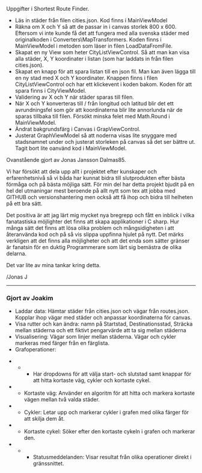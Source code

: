 Uppgifter i Shortest Route Finder.

-	Läs in städer från filen cities.json. Kod finns i MainViewModel
-	Räkna om X och Y så att de passar in i canvas storlek 800 x 600. Eftersom vi inte kunde få det att fungera med alla svenska städer med originalkoden i Converters\MapTransformers. Koden finns i MainViewModel i metoden som läser in filen LoadDataFromFile.
-	Skapat en ny View som heter CityListViewControl. Så att man kan visa alla städer, X, Y koordinater i listan (som har laddats in från filen cities.json).
-	Skapat en knapp för att spara listan till en json fil. Man kan även lägga till en ny stad med X och Y koordinater. Knappen finns i filen CityListViewControl och har ett klickevent i koden bakom. Koden för att spara finns i CityViewModel.
-	Validering av X och Y när städer sparas till filen.
-	När X och Y konverteras till / från longitud och latitud blir det ett avrundningsfel som gör att koordinaterna blir lite annorlunda när de sparas tillbaka till filen. Försökt minska felet med Math.Round i MainViewModel.
-	Ändrat bakgrundsfärg i Canvas i GrapViewControl.
-	Justerat GraphViewModel så att noderna visas lite snyggare med stadsnamnet under och justerat storleken på canvas så det ser bättre ut. Tagit bort lite oanvänd kod i MainViewModel.

Ovanstående gjort av Jonas Jansson Dalmas85. 

Vi har försökt att dela upp allt i projektet efter kunskaper och erfarenhetsnivå så vi båda har kunnat bidra till slutprodukten efter bästa förmåga och på bästa möjliga sätt.
För min del har detta projekt bjudit på en hel del utmaningar mest beroende på allt nytt som tex att jobba med GITHUB och versionshantering men också att få ihop och bidra till helheten på ett bra sätt.

Det positiva är att jag lärt mig mycket nya bregrepp och fått en inblick i vilka fanatastiska möjlighter det finns att skapa applikationer i C sharp. Hur många sätt det finns att lösa olika problem och mångsidigheten i
att återanvända kod och på så vis slippa uppfinna hjulet på nytt. Det märks verkligen att det finns alla möjligheter och att det enda som sätter gränser är fanatsin för en duktig Programmerare som lärt sig bemästra de olika delarna.

Det var lite av mina tankar kring detta.

/Jonas J

----

### Gjort av Joakim 

- Laddar data: Hämtar städer från cities.json och vägar från routes.json. Kopplar ihop vägar med städer och anpassar koordinaterna för canvas.
- Visa rutter och kan ändra: namn på Startstad, Destinationsstad, Sträcka mellan städerna och ett fiktivt pengarvärde att ta sig mellan städerna
- Visualisering: Vägar som linjer mellan städerna. Vägar och cykler markeras med färger från en färglista.
- Grafoperationer:
* * * Har dropdowns för att välja start- och slutstad samt knappar för att hitta kortaste väg, cykler och kortaste cykel.
* * Kortaste väg: Använder en algoritm för att hitta och markera kortaste vägen mellan två valda städer.
* * Cykler: Letar upp och markerar cykler i grafen med olika färger för att skilja dem åt.
* * Kortaste cykel: Söker efter den kortaste cykeln i grafen och markerar den.
* * *  Statusmeddelanden: Visar resultat från olika operationer direkt i gränssnittet.




